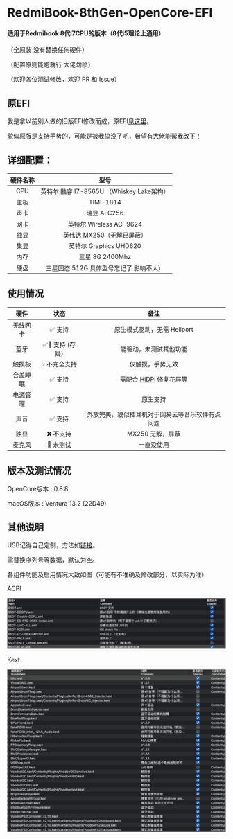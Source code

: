 # RedmiBook-8thGen-OpenCore-EFI
 #### 适用于Redmibook 8代i7CPU的版本（8代i5理论上通用）

 （全原装 没有替换任何硬件）
 
 （配置原则能跑就行 大佬勿喷）
 
 （欢迎各位测试修改，欢迎 PR 和 Issue）

 ## 原EFI

 我是拿以前别人做的旧版EFI修改而成，原EFI[见这里][EFI]。

 貌似原版是支持手势的，可能是被我搞没了吧，希望有大佬能帮我改下！

 
 ## 详细配置：

 | 硬件名称 | 型号 |
 | :-----:| :----------------: |
 | CPU | 英特尔 酷睿 I7-8565U （Whiskey Lake架构） |
 | 主板 | TIMI-1814 |
 | 声卡 | 瑞昱 ALC256 |
 | 网卡 | 英特尔 Wireless  AC-9624 |
 | 独显 | 英伟达 MX250（无解已屏蔽） |
 | 集显 | 英特尔 Graphics UHD620 |
 | 内存 | 三星 8G 2400Mhz |
 | 硬盘 | 三星固态 512G 具体型号忘记了 影响不大） |

 ## 使用情况

|硬件|状态|备注|
|:----:|:----:|:----:|
|无线网卡|✅ 支持|原生模式驱动，无需 Heliport|
|蓝牙|✅🤨 支持 (存疑)|能驱动，未测试其他功能|
|触摸板|⍻ 不完全支持|仅触摸，手势无效|
|合盖睡眠|✅ 支持|需配合 [HiDPi][HiDPi] 修复花屏等|
|电源管理|✅ 支持|原生支持
|声音|✅ 支持|外放完美，貌似插耳机对于网易云等音乐软件有点问题|
|独显|❌ 不支持|MX250 无解，屏蔽|
|麦克风|🤷 未测试|一直没使用

## 版本及测试情况

OpenCore版本 : 0.8.8

macOS版本 : Ventura 13.2 (22D49)

## 其他说明

USB记得自己定制，方法如[链接][USB]。

需替换序列号等数据，默认为空。

各组件功能及启用情况大致如图（可能有不准确及修改部分，以实际为准）

ACPI

![ACPI][ACPI]

Kext

![Kext][Kext]

[USB]: https://macx.top/26316.html
[ACPI]: /Readme_img/SCR-20230207-fg2.png
[Kext]: /Readme_img/SCR-20230207-fhg.png
[HiDPi]: https://github.com/xzhih/one-key-hidpi
[EFI]: https://macx.top/16960.html
